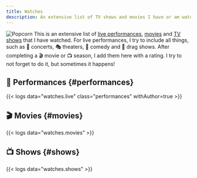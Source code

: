```yaml
---
title: Watches
description: An extensive list of TV shows and movies I have or am watching right now.
---
```


<style>
img.popcorn {
  max-width: 130px;
  margin: 0;
}
</style>

![Popcorn](https://cdn.hacdias.com/media/2021-02-popcorn.gif?class=right+pixelated+popcorn) This is an extensive list of [live performances](#performances), [movies](#movies) and [TV shows](#shows) that I have watched. For live performances, I try to include all things, such as 🎤 concerts, 🎭 theaters, 🤣 comedy and 👑 drag shows. After completing a 🎬 movie or 📺 season, I add them here with a rating. I try to not forget to do it, but sometimes it happens!

<!--more-->

## 🎤 Performances {#performances}

{{< logs data="watches.live" class="performances" withAuthor=true >}}

## 🎬 Movies {#movies}

{{< logs data="watches.movies" >}}

## 📺 Shows {#shows}

{{< logs data="watches.shows" >}}
